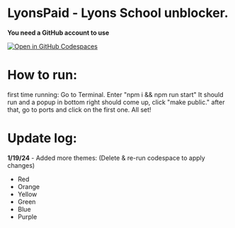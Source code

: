 # LyonsPaid - Lyons School unblocker.

**You need a GitHub account to use**

[![Open in GitHub Codespaces](https://github.com/codespaces/badge.svg)](https://codespaces.new/LyonsPaid/LyonsPaid?quickstart=1)


# How to run:

first time running: 
Go to Terminal. Enter "npm i && npm run start"
It should run and a popup in bottom right should come up, click "make public."
after that, go to ports and click on the first one. All set!

# Update log:

**1/19/24** - Added more themes:
(Delete & re-run codespace to apply changes)
* Red
* Orange
* Yellow
* Green
* Blue
* Purple
